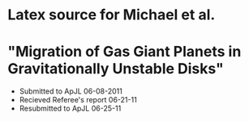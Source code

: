 # Latex source for Michael et al.  
# "Migration of Gas Giant Planets in Gravitationally Unstable Disks"

* Submitted to ApJL 06-08-2011
* Recieved Referee's report 06-21-11
* Resubmitted to ApJL 06-25-11

